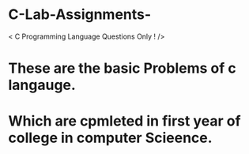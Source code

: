 # C-Lab-Assignments-
&lt; C Programming Language Questions Only ! />
# These are the basic Problems of c langauge.
# Which are cpmleted in first year of college  in computer Scieence.
